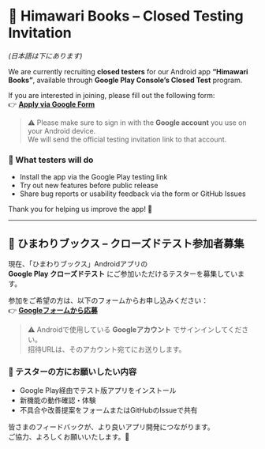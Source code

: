 # 🌻 Himawari Books – Closed Testing Invitation
*(日本語は下にあります)*

We are currently recruiting **closed testers** for our Android app **“Himawari Books”**, available through **Google Play Console’s Closed Test** program.

If you are interested in joining, please fill out the following form:  
👉 [**Apply via Google Form**](https://forms.gle/r3A6H7Yss53P9ac58)

> ⚠️ Please make sure to sign in with the **Google account** you use on your Android device.  
> We will send the official testing invitation link to that account.

### 🧩 What testers will do
- Install the app via the Google Play testing link  
- Try out new features before public release  
- Share bug reports or usability feedback via the form or GitHub Issues  

Thank you for helping us improve the app! 🌻

---

## 🌻 ひまわりブックス – クローズドテスト参加者募集

現在、「ひまわりブックス」Androidアプリの  
**Google Play クローズドテスト** にご参加いただけるテスターを募集しています。

参加をご希望の方は、以下のフォームからお申し込みください：  
👉 [**Googleフォームから応募**](https://forms.gle/r3A6H7Yss53P9ac58)

> ⚠️ Androidで使用している **Googleアカウント** でサインインしてください。  
> 招待URLは、そのアカウント宛てにお送りします。

### 🧩 テスターの方にお願いしたい内容
- Google Play経由でテスト版アプリをインストール  
- 新機能の動作確認・体験  
- 不具合や改善提案をフォームまたはGitHubのIssueで共有  

皆さまのフィードバックが、より良いアプリ開発につながります。  
ご協力、よろしくお願いいたします。🌻
